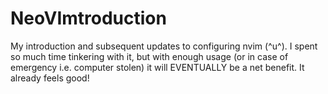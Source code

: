 # NeoVImtroduction

My introduction and subsequent updates to configuring nvim (^u^). I spent so much time tinkering with it, but with enough usage (or in case of emergency i.e. computer stolen) it will EVENTUALLY be a net benefit. It already feels good!
